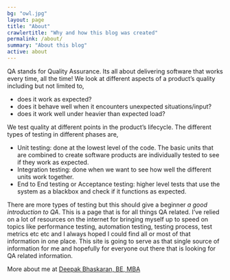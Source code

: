 ```yaml
---
bg: "owl.jpg"
layout: page
title: "About"
crawlertitle: "Why and how this blog was created"
permalink: /about/
summary: "About this blog"
active: about
---
```


QA stands for Quality Assurance. Its all about delivering software that works every time, all the time! We look at different aspects of a product’s quality including but not limited to,

* does it work as expected?
* does it behave well when it encounters unexpected situations/input?
* does it work well under heavier than expected load?

We test quality at different points in the product’s lifecycle. The different types of testing in different phases are,

* Unit testing: done at the lowest level of the code. The basic units that are combined to create software products are individually tested to see if they work as expected.
* Integration testing: done when we want to see how well the different units work together. 
* End to End testing or Acceptance testing: higher level tests that use the system as a blackbox and check if it functions as expected.

There are more types of testing but this should give a beginner *a good introduction to  QA*. This is a page that is for all things QA related.  I’ve relied on a lot of resources on the internet for bringing myself up to speed on topics like performance testing, automation testing, testing process, test metrics etc etc and I always hoped I could find all or most of that information in one place. This site is going to serve as that single source of information for me and hopefully for everyone out there that is looking for QA related information.

More about me at [Deepak Bhaskaran, BE, MBA](https://www.linkedin.com/in/deepakbhaskaran/)
